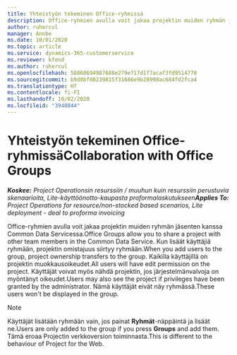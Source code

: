 ```yaml
---
title: Yhteistyön tekeminen Office-ryhmissä
description: Office-ryhmien avulla voit jakaa projektin muiden ryhmän jäsenten kanssa Common Data Servicessa.
author: ruhercul
manager: Annbe
ms.date: 10/01/2020
ms.topic: article
ms.service: dynamics-365-customerservice
ms.reviewer: kfend
ms.author: ruhercul
ms.openlocfilehash: 58868694987688e279e717d1f7acaf3fd9514770
ms.sourcegitcommit: b9d8bf00239815f31686e9b28998ac684fd2fca4
ms.translationtype: HT
ms.contentlocale: fi-FI
ms.lasthandoff: 10/02/2020
ms.locfileid: "3948844"
---
```

# <a name="collaboration-with-office-groups"></a><span data-ttu-id="e1108-103">Yhteistyön tekeminen Office-ryhmissä</span><span class="sxs-lookup"><span data-stu-id="e1108-103">Collaboration with Office Groups</span></span>

<span data-ttu-id="e1108-104">_**Koskee:** Project Operationsin resurssiin / muuhun kuin resurssiin perustuvia skenaarioita, Lite-käyttöönotto-kaupasta proformalaskutukseen_</span><span class="sxs-lookup"><span data-stu-id="e1108-104">_**Applies To:** Project Operations for resource/non-stocked based scenarios, Lite deployment - deal to proforma invoicing_</span></span>

<span data-ttu-id="e1108-105">Office-ryhmien avulla voit jakaa projektin muiden ryhmän jäsenten kanssa Common Data Servicessa.</span><span class="sxs-lookup"><span data-stu-id="e1108-105">Office Groups allow you to share a project with other team members in the Common Data Service.</span></span> <span data-ttu-id="e1108-106">Kun lisäät käyttäjiä ryhmään, projektin omistajuus siirtyy ryhmään.</span><span class="sxs-lookup"><span data-stu-id="e1108-106">When you add users to the group, project ownership transfers to the group.</span></span> <span data-ttu-id="e1108-107">Kaikilla käyttäjillä on projektin muokkausoikeudet.</span><span class="sxs-lookup"><span data-stu-id="e1108-107">All users will have edit permission on the project.</span></span> <span data-ttu-id="e1108-108">Käyttäjät voivat myös nähdä projektin, jos järjestelmänvalvoja on myöntänyt oikeudet.</span><span class="sxs-lookup"><span data-stu-id="e1108-108">Users may also see the project if privileges have been granted by the administrator.</span></span> <span data-ttu-id="e1108-109">Nämä käyttäjät eivät näy ryhmässä.</span><span class="sxs-lookup"><span data-stu-id="e1108-109">These users won't be displayed in the group.</span></span>

> [!NOTE] 
> <span data-ttu-id="e1108-110">Käyttäjät lisätään ryhmään vain, jos painat **Ryhmät**-näppäintä ja lisäät ne.</span><span class="sxs-lookup"><span data-stu-id="e1108-110">Users are only added to the group if you press **Groups** and add them.</span></span> <span data-ttu-id="e1108-111">Tämä eroaa Projectin verkkoversion toiminnasta.</span><span class="sxs-lookup"><span data-stu-id="e1108-111">This is different to the behaviour of Project for the Web.</span></span> 

